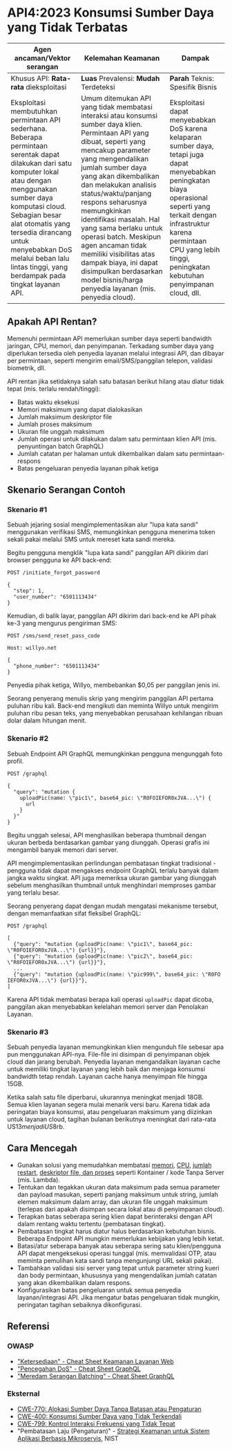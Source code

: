 # API4:2023 Konsumsi Sumber Daya yang Tidak Terbatas

| Agen ancaman/Vektor serangan | Kelemahan Keamanan | Dampak |
| - | - | - |
| Khusus API: **Rata-rata** dieksploitasi | **Luas** Prevalensi: **Mudah** Terdeteksi | **Parah** Teknis: Spesifik Bisnis |
| Eksploitasi membutuhkan permintaan API sederhana. Beberapa permintaan serentak dapat dilakukan dari satu komputer lokal atau dengan menggunakan sumber daya komputasi cloud. Sebagian besar alat otomatis yang tersedia dirancang untuk menyebabkan DoS melalui beban lalu lintas tinggi, yang berdampak pada tingkat layanan API. | Umum ditemukan API yang tidak membatasi interaksi atau konsumsi sumber daya klien. Permintaan API yang dibuat, seperti yang mencakup parameter yang mengendalikan jumlah sumber daya yang akan dikembalikan dan melakukan analisis status/waktu/panjang respons seharusnya memungkinkan identifikasi masalah. Hal yang sama berlaku untuk operasi batch. Meskipun agen ancaman tidak memiliki visibilitas atas dampak biaya, ini dapat disimpulkan berdasarkan model bisnis/harga penyedia layanan (mis. penyedia cloud). | Eksploitasi dapat menyebabkan DoS karena kelaparan sumber daya, tetapi juga dapat menyebabkan peningkatan biaya operasional seperti yang terkait dengan infrastruktur karena permintaan CPU yang lebih tinggi, peningkatan kebutuhan penyimpanan cloud, dll. |

## Apakah API Rentan?

Memenuhi permintaan API memerlukan sumber daya seperti bandwidth jaringan, CPU, memori, dan penyimpanan. Terkadang sumber daya yang diperlukan tersedia oleh penyedia layanan melalui integrasi API, dan dibayar per permintaan, seperti mengirim email/SMS/panggilan telepon, validasi biometrik, dll.  

API rentan jika setidaknya salah satu batasan berikut hilang atau diatur tidak tepat (mis. terlalu rendah/tinggi):

* Batas waktu eksekusi
* Memori maksimum yang dapat dialokasikan  
* Jumlah maksimum deskriptor file
* Jumlah proses maksimum
* Ukuran file unggah maksimum
* Jumlah operasi untuk dilakukan dalam satu permintaan klien API (mis. penyuntingan batch GraphQL)
* Jumlah catatan per halaman untuk dikembalikan dalam satu permintaan-respons
* Batas pengeluaran penyedia layanan pihak ketiga 

## Skenario Serangan Contoh

### Skenario #1

Sebuah jejaring sosial mengimplementasikan alur "lupa kata sandi" menggunakan verifikasi SMS, memungkinkan pengguna menerima token sekali pakai melalui SMS untuk mereset kata sandi mereka.

Begitu pengguna mengklik "lupa kata sandi" panggilan API dikirim dari browser pengguna ke API back-end:

```
POST /initiate_forgot_password

{
  "step": 1,
  "user_number": "6501113434" 
}
```

Kemudian, di balik layar, panggilan API dikirim dari back-end ke API pihak ke-3 yang mengurus pengiriman SMS:

```
POST /sms/send_reset_pass_code

Host: willyo.net

{
  "phone_number": "6501113434"
}
```

Penyedia pihak ketiga, Willyo, membebankan $0,05 per panggilan jenis ini.

Seorang penyerang menulis skrip yang mengirim panggilan API pertama puluhan ribu kali. Back-end mengikuti dan meminta Willyo untuk mengirim puluhan ribu pesan teks, yang menyebabkan perusahaan kehilangan ribuan dolar dalam hitungan menit.

### Skenario #2

Sebuah Endpoint API GraphQL memungkinkan pengguna mengunggah foto profil.

```
POST /graphql

{
  "query": "mutation {
    uploadPic(name: \"pic1\", base64_pic: \"R0FOIEFOR0xJVA...\") {
      url
    }
  }"
}
```

Begitu unggah selesai, API menghasilkan beberapa thumbnail dengan ukuran berbeda berdasarkan gambar yang diunggah. Operasi grafis ini mengambil banyak memori dari server.

API mengimplementasikan perlindungan pembatasan tingkat tradisional - pengguna tidak dapat mengakses endpoint GraphQL terlalu banyak dalam jangka waktu singkat. API juga memeriksa ukuran gambar yang diunggah sebelum menghasilkan thumbnail untuk menghindari memproses gambar yang terlalu besar. 

Seorang penyerang dapat dengan mudah mengatasi mekanisme tersebut, dengan memanfaatkan sifat fleksibel GraphQL:

```
POST /graphql

[
  {"query": "mutation {uploadPic(name: \"pic1\", base64_pic: \"R0FOIEFOR0xJVA...\") {url}}"},
  {"query": "mutation {uploadPic(name: \"pic2\", base64_pic: \"R0FOIEFOR0xJVA...\") {url}}"},
  ...
  {"query": "mutation {uploadPic(name: \"pic999\", base64_pic: \"R0FO IEFOR0xJVA...\") {url}}"},  
]
```

Karena API tidak membatasi berapa kali operasi `uploadPic` dapat dicoba, panggilan akan menyebabkan kelelahan memori server dan Penolakan Layanan.

### Skenario #3

Sebuah penyedia layanan memungkinkan klien mengunduh file sebesar apa pun menggunakan API-nya. File-file ini disimpan di penyimpanan objek cloud dan jarang berubah. Penyedia layanan mengandalkan layanan cache untuk memiliki tingkat layanan yang lebih baik dan menjaga konsumsi bandwidth tetap rendah. Layanan cache hanya menyimpan file hingga 15GB.

Ketika salah satu file diperbarui, ukurannya meningkat menjadi 18GB. Semua klien layanan segera mulai menarik versi baru. Karena tidak ada peringatan biaya konsumsi, atau pengeluaran maksimum yang diizinkan untuk layanan cloud, tagihan bulanan berikutnya meningkat dari rata-rata US$13 menjadi US$8rb.

## Cara Mencegah

* Gunakan solusi yang memudahkan membatasi [memori][1], [CPU][2], [jumlah restart][3], [deskriptor file, dan proses][4] seperti Kontainer / kode Tanpa Server (mis. Lambda).
* Tentukan dan tegakkan ukuran data maksimum pada semua parameter dan payload masukan, seperti panjang maksimum untuk string, jumlah elemen maksimum dalam array, dan ukuran file unggah maksimum (terlepas dari apakah disimpan secara lokal atau di penyimpanan cloud). 
* Terapkan batas seberapa sering klien dapat berinteraksi dengan API dalam rentang waktu tertentu (pembatasan tingkat).
* Pembatasan tingkat harus diatur halus berdasarkan kebutuhan bisnis. Beberapa Endpoint API mungkin memerlukan kebijakan yang lebih ketat.  
* Batasi/atur seberapa banyak atau seberapa sering satu klien/pengguna API dapat mengeksekusi operasi tunggal (mis. memvalidasi OTP, atau meminta pemulihan kata sandi tanpa mengunjungi URL sekali pakai).
* Tambahkan validasi sisi server yang tepat untuk parameter string kueri dan body permintaan, khususnya yang mengendalikan jumlah catatan yang akan dikembalikan dalam respons.
* Konfigurasikan batas pengeluaran untuk semua penyedia layanan/integrasi API. Jika mengatur batas pengeluaran tidak mungkin, peringatan tagihan sebaiknya dikonfigurasi.

## Referensi

### OWASP

* ["Ketersediaan" - Cheat Sheet Keamanan Layanan Web][5]  
* ["Pencegahan DoS" - Cheat Sheet GraphQL][6]
* ["Meredam Serangan Batching" - Cheat Sheet GraphQL][7]  

### Eksternal

* [CWE-770: Alokasi Sumber Daya Tanpa Batasan atau Pengaturan][8] 
* [CWE-400: Konsumsi Sumber Daya yang Tidak Terkendali][9]
* [CWE-799: Kontrol Interaksi Frekuensi yang Tidak Tepat][10]  
* "Pembatasan Laju (Pengaturan)" - [Strategi Keamanan untuk Sistem Aplikasi Berbasis Mikroservis][11], NIST

[1]: https://docs.docker.com/config/containers/resource_constraints/#memory
[2]: https://docs.docker.com/config/containers/resource_constraints/#cpu  
[3]: https://docs.docker.com/engine/reference/commandline/run/#restart
[4]: https://docs.docker.com/engine/reference/commandline/run/#ulimit
[5]: https://cheatsheetseries.owasp.org/cheatsheets/Web_Service_Security_Cheat_Sheet.html#availability
[6]: https://cheatsheetseries.owasp.org/cheatsheets/GraphQL_Cheat_Sheet.html#dos-prevention
[7]: https://cheatsheetseries.owasp.org/cheatsheets/GraphQL_Cheat_Sheet.html#mitigating-batching-attacks
[8]: https://cwe.mitre.org/data/definitions/770.html 
[9]: https://cwe.mitre.org/data/definitions/400.html
[10]: https://cwe.mitre.org/data/definitions/799.html
[11]: https://nvlpubs.nist.gov/nistpubs/SpecialPublications/NIST.SP.800-204.pdf

